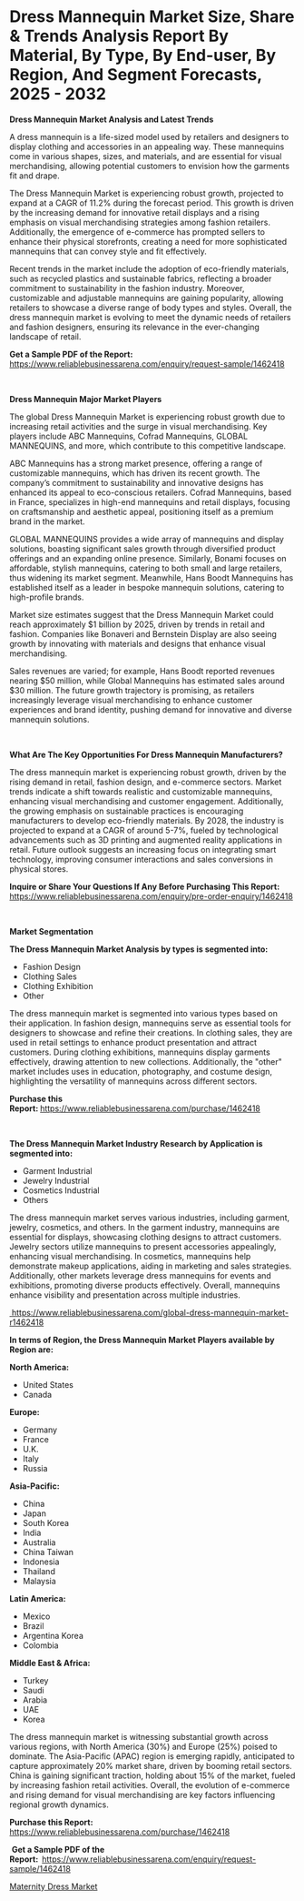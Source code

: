 <p><h1>Dress Mannequin Market Size, Share & Trends Analysis Report By Material, By Type, By End-user, By Region, And Segment Forecasts, 2025 - 2032</h1></p><p><strong>Dress Mannequin Market Analysis and Latest Trends</strong></p>
<p><p>A dress mannequin is a life-sized model used by retailers and designers to display clothing and accessories in an appealing way. These mannequins come in various shapes, sizes, and materials, and are essential for visual merchandising, allowing potential customers to envision how the garments fit and drape. </p><p>The Dress Mannequin Market is experiencing robust growth, projected to expand at a CAGR of 11.2% during the forecast period. This growth is driven by the increasing demand for innovative retail displays and a rising emphasis on visual merchandising strategies among fashion retailers. Additionally, the emergence of e-commerce has prompted sellers to enhance their physical storefronts, creating a need for more sophisticated mannequins that can convey style and fit effectively.</p><p>Recent trends in the market include the adoption of eco-friendly materials, such as recycled plastics and sustainable fabrics, reflecting a broader commitment to sustainability in the fashion industry. Moreover, customizable and adjustable mannequins are gaining popularity, allowing retailers to showcase a diverse range of body types and styles. Overall, the dress mannequin market is evolving to meet the dynamic needs of retailers and fashion designers, ensuring its relevance in the ever-changing landscape of retail.</p></p>
<p><strong>Get a Sample PDF of the Report:&nbsp;</strong> <a href="https://www.reliablebusinessarena.com/enquiry/request-sample/1462418?utm_campaign=2031&utm_medium=2&utm_source=Github&utm_content=ia&utm_term=07022025&utm_id=dress-mannequin">https://www.reliablebusinessarena.com/enquiry/request-sample/1462418</a></p>
<p>&nbsp;</p>
<p><strong>Dress Mannequin Major Market Players</strong></p>
<p><p>The global Dress Mannequin Market is experiencing robust growth due to increasing retail activities and the surge in visual merchandising. Key players include ABC Mannequins, Cofrad Mannequins, GLOBAL MANNEQUINS, and more, which contribute to this competitive landscape.</p><p>ABC Mannequins has a strong market presence, offering a range of customizable mannequins, which has driven its recent growth. The company’s commitment to sustainability and innovative designs has enhanced its appeal to eco-conscious retailers. Cofrad Mannequins, based in France, specializes in high-end mannequins and retail displays, focusing on craftsmanship and aesthetic appeal, positioning itself as a premium brand in the market.</p><p>GLOBAL MANNEQUINS provides a wide array of mannequins and display solutions, boasting significant sales growth through diversified product offerings and an expanding online presence. Similarly, Bonami focuses on affordable, stylish mannequins, catering to both small and large retailers, thus widening its market segment. Meanwhile, Hans Boodt Mannequins has established itself as a leader in bespoke mannequin solutions, catering to high-profile brands.</p><p>Market size estimates suggest that the Dress Mannequin Market could reach approximately $1 billion by 2025, driven by trends in retail and fashion. Companies like Bonaveri and Bernstein Display are also seeing growth by innovating with materials and designs that enhance visual merchandising.</p><p>Sales revenues are varied; for example, Hans Boodt reported revenues nearing $50 million, while Global Mannequins has estimated sales around $30 million. The future growth trajectory is promising, as retailers increasingly leverage visual merchandising to enhance customer experiences and brand identity, pushing demand for innovative and diverse mannequin solutions.</p></p>
<p>&nbsp;</p>
<p><strong>What Are The Key Opportunities For Dress Mannequin Manufacturers?</strong></p>
<p><p>The dress mannequin market is experiencing robust growth, driven by the rising demand in retail, fashion design, and e-commerce sectors. Market trends indicate a shift towards realistic and customizable mannequins, enhancing visual merchandising and customer engagement. Additionally, the growing emphasis on sustainable practices is encouraging manufacturers to develop eco-friendly materials. By 2028, the industry is projected to expand at a CAGR of around 5-7%, fueled by technological advancements such as 3D printing and augmented reality applications in retail. Future outlook suggests an increasing focus on integrating smart technology, improving consumer interactions and sales conversions in physical stores.</p></p>
<p><strong>Inquire or Share Your Questions If Any Before Purchasing This Report:</strong> <a href="https://www.reliablebusinessarena.com/enquiry/pre-order-enquiry/1462418?utm_campaign=2031&utm_medium=2&utm_source=Github&utm_content=ia&utm_term=07022025&utm_id=dress-mannequin">https://www.reliablebusinessarena.com/enquiry/pre-order-enquiry/1462418</a></p>
<p>&nbsp;</p>
<p><strong>Market Segmentation</strong></p>
<p><strong>The Dress Mannequin Market Analysis by types is segmented into:</strong></p>
<p><ul><li>Fashion Design</li><li>Clothing Sales</li><li>Clothing Exhibition</li><li>Other</li></ul></p>
<p><p>The dress mannequin market is segmented into various types based on their application. In fashion design, mannequins serve as essential tools for designers to showcase and refine their creations. In clothing sales, they are used in retail settings to enhance product presentation and attract customers. During clothing exhibitions, mannequins display garments effectively, drawing attention to new collections. Additionally, the "other" market includes uses in education, photography, and costume design, highlighting the versatility of mannequins across different sectors.</p></p>
<p><strong>Purchase this Report:&nbsp;</strong><a href="https://www.reliablebusinessarena.com/purchase/1462418?utm_campaign=2031&utm_medium=2&utm_source=Github&utm_content=ia&utm_term=07022025&utm_id=dress-mannequin">https://www.reliablebusinessarena.com/purchase/1462418</a></p>
<p>&nbsp;</p>
<p><strong>The Dress Mannequin Market Industry Research by Application is segmented into:</strong></p>
<p><ul><li>Garment Industrial</li><li>Jewelry Industrial</li><li>Cosmetics Industrial</li><li>Others</li></ul></p>
<p><p>The dress mannequin market serves various industries, including garment, jewelry, cosmetics, and others. In the garment industry, mannequins are essential for displays, showcasing clothing designs to attract customers. Jewelry sectors utilize mannequins to present accessories appealingly, enhancing visual merchandising. In cosmetics, mannequins help demonstrate makeup applications, aiding in marketing and sales strategies. Additionally, other markets leverage dress mannequins for events and exhibitions, promoting diverse products effectively. Overall, mannequins enhance visibility and presentation across multiple industries.</p></p>
<p><a href="https://www.reliablebusinessarena.com/global-dress-mannequin-market-r1462418?utm_campaign=2031&utm_medium=2&utm_source=Github&utm_content=ia&utm_term=07022025&utm_id=dress-mannequin">&nbsp;https://www.reliablebusinessarena.com/global-dress-mannequin-market-r1462418</a></p>
<p><strong>In terms of Region, the Dress Mannequin Market Players available by Region are:</strong></p>
<p>
    <p> <strong> North America: </strong>
        <ul>
            <li>United States</li>
            <li>Canada</li>
        </ul>
        </p> 
    <p> <strong> Europe: </strong>
        <ul>
            <li>Germany</li>
            <li>France</li>
            <li>U.K.</li>
            <li>Italy</li>
            <li>Russia</li>
        </ul>
        </p> 
    <p> <strong> Asia-Pacific: </strong>
        <ul>
            <li>China</li>
            <li>Japan</li>
            <li>South Korea</li>
            <li>India</li>
            <li>Australia</li>
            <li>China Taiwan</li>
            <li>Indonesia</li>
            <li>Thailand</li>
            <li>Malaysia</li>
        </ul>
        </p> 
    <p> <strong> Latin America: </strong>
        <ul>
            <li>Mexico</li>
            <li>Brazil</li>
            <li>Argentina Korea</li>
            <li>Colombia</li>
        </ul>
        </p> 
    <p> <strong> Middle East & Africa: </strong>
        <ul>
            <li>Turkey</li>
            <li>Saudi</li>
            <li>Arabia</li>
            <li>UAE</li>
            <li>Korea</li>
        </ul>
    </p>
    </p>
<p><p>The dress mannequin market is witnessing substantial growth across various regions, with North America (30%) and Europe (25%) poised to dominate. The Asia-Pacific (APAC) region is emerging rapidly, anticipated to capture approximately 20% market share, driven by booming retail sectors. China is gaining significant traction, holding about 15% of the market, fueled by increasing fashion retail activities. Overall, the evolution of e-commerce and rising demand for visual merchandising are key factors influencing regional growth dynamics.</p></p>
<p><strong>Purchase this Report: </strong><a href="https://www.reliablebusinessarena.com/purchase/1462418?utm_campaign=2031&utm_medium=2&utm_source=Github&utm_content=ia&utm_term=07022025&utm_id=dress-mannequin">https://www.reliablebusinessarena.com/purchase/1462418</a></p>
<p>&nbsp;<strong>Get a Sample PDF of the Report:&nbsp;&nbsp;</strong><a href="https://www.reliablebusinessarena.com/enquiry/request-sample/1462418?utm_campaign=2031&utm_medium=2&utm_source=Github&utm_content=ia&utm_term=07022025&utm_id=dress-mannequin">https://www.reliablebusinessarena.com/enquiry/request-sample/1462418</a></p>
<p><strong></strong></p>
<p><p><a href="https://github.com/wileonie19657/Market-Research-Report-List-1/blob/main/maternity-dress-market.md?utm_campaign=2031&utm_medium=2&utm_source=Github&utm_content=ia&utm_term=07022025&utm_id=dress-mannequin">Maternity Dress Market</a></p></p>